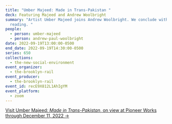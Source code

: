 ```yaml
---
title: "Umber Majeed: Made in Trans-Pakistan "
deck: Featuring Majeed and Andrew Woolbright
summary: "Artist Umber Majeed joins Andrew Woolbright. We conclude with a poetry
  reading. "
people:
  - person: umber-majeed
  - person: andrew-paul-woolbright
date: 2022-09-19T13:00:00-0500
end_date: 2022-09-19T14:30:00-0500
series: 650
collections:
  - the-new-social-environment
event_organizer:
  - the-brooklyn-rail
event_producer:
  - the-brooklyn-rail
event_id: recE9X812L1AhIgYM
event_platform:
  - zoom
---
```

[Visit Umber Majeed: *Made in Trans-Pakistan*, on view at Pioneer Works through December 11, 2022 →](https://pioneerworks.org/exhibitions/umber-majeed-made-in-trans-pakistan)